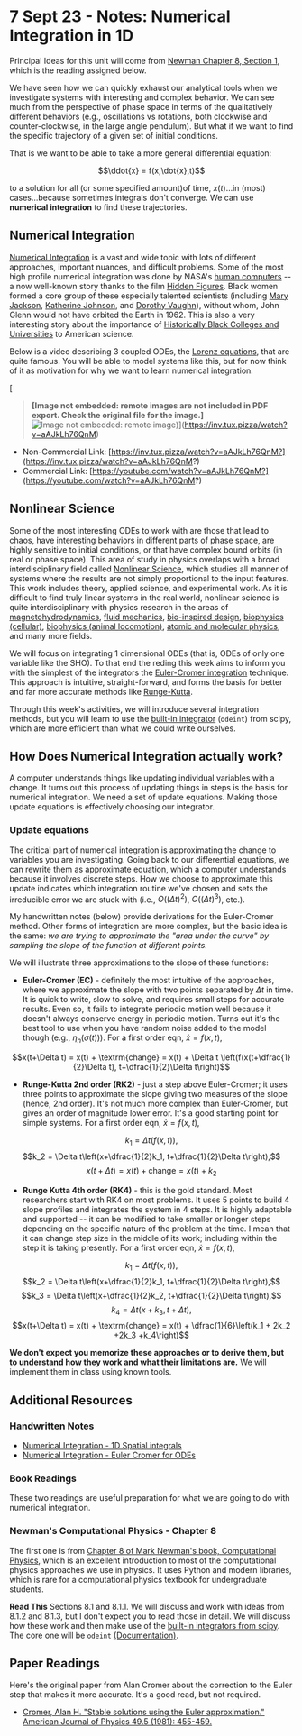 # 7 Sept 23 - Notes: Numerical Integration in 1D

Principal Ideas for this unit will come from [Newman Chapter 8, Section 1](https://github.com/dannycab/phy415msu/blob/main/MMIPbook/assets/pdfs/scans/Newman_Ch8_ODEs.pdf), which is the reading assigned below.


We have seen how we can quickly exhaust our analytical tools when we investigate systems with interesting and complex behavior. We can see much from the perspective of phase space in terms of the qualitatively different behaviors (e.g., oscillations vs rotations, both clockwise and counter-clockwise, in the large angle pendulum). But what if we want to find the specific trajectory of a given set of initial conditions.

That is we want to be able to take a more general differential equation:

$$\ddot{x} = f(x,\dot{x},t)$$

to a solution for all (or some specified amount)of time, $x(t)$...in (most) cases...because sometimes integrals don't converge. We can use **numerical integration** to find these trajectories. 


## Numerical Integration

[Numerical Integration](https://en.wikipedia.org/wiki/Numerical_integration) is a vast and wide topic with lots of different approaches, important nuances, and difficult problems. Some of the most high profile numerical integration was done by NASA's [human computers](https://education.nationalgeographic.org/resource/women-nasa) -- a now well-known story thanks to the film [Hidden Figures](https://en.wikipedia.org/wiki/Hidden_Figures). Black women formed a core group of these especially talented scientists (including [Mary Jackson](https://en.wikipedia.org/wiki/Mary_Jackson_(engineer)), [Katherine Johnson](https://en.wikipedia.org/wiki/Katherine_Johnson), and [Dorothy Vaughn](https://en.wikipedia.org/wiki/Dorothy_Vaughan)), without whom, John Glenn would not have orbited the Earth in 1962. This is also a very interesting story about the importance of [Historically Black Colleges and Universities](https://en.wikipedia.org/wiki/Historically_black_colleges_and_universities) to American science.

Below is a video describing 3 coupled ODEs, the [Lorenz equations](https://en.wikipedia.org/wiki/Lorenz_system), that are quite famous. You will be able to model systems like this, but for now think of it as motivation for why we want to learn numerical integration.

[
> **[Image not embedded: remote images are not included in PDF export. Check the original file for the image.]**
![Image not embedded: remote image](https://markdown-videos-api.jorgenkh.no/youtube/aAJkLh76QnM?width=720&height=405))](https://inv.tux.pizza/watch?v=aAJkLh76QnM)
- Non-Commercial Link: [https://inv.tux.pizza/watch?v=aAJkLh76QnM?](https://inv.tux.pizza/watch?v=aAJkLh76QnM?)
- Commercial Link: [https://youtube.com/watch?v=aAJkLh76QnM?](https://youtube.com/watch?v=aAJkLh76QnM?)

## Nonlinear Science

Some of the most interesting ODEs to work with are those that lead to chaos, have interesting behaviors in different parts of phase space, are highly sensitive to initial conditions, or that have complex bound orbits (in real or phase space). This area of study in physics overlaps with a broad interdisciplinary field called [Nonlinear Science](https://en.wikipedia.org/wiki/Nonlinear_system), which studies all manner of systems where the results are not simply proportional to the input features. This work includes theory, applied science, and experimental work. As it is difficult to find truly linear systems in the real world, nonlinear science is quite interdisciplinary with physics research in the areas of [magnetohydrodynamics](https://complex.umd.edu/research/MHD_dynamos/MHD_dynamos.php), [fluid mechanics](), [bio-inspired design](https://meche.mit.edu/people/faculty/PEKO@MIT.EDU), [biophysics (cellular)](https://curtisresearch.gatech.edu/index.php), [biophysics (animal locomotion)](https://crablab.gatech.edu/), [atomic and molecular physics](https://jila.colorado.edu/lewandowski), and many more fields.

We will focus on integrating 1 dimensional ODEs (that is, ODEs of only one variable like the SHO). To that end the reding this week aims to inform you with the simplest of the integrators the [Euler-Cromer integration](https://en.wikipedia.org/wiki/Semi-implicit_Euler_method) technique. This approach is intuitive, straight-forward, and forms the basis for better and far more accurate methods like [Runge-Kutta](https://en.wikipedia.org/wiki/Runge%E2%80%93Kutta_methods). 

Through this week's activities, we will introduce several integration methods, but you will learn to use the [built-in integrator](https://docs.scipy.org/doc/scipy/reference/generated/scipy.integrate.odeint.html?highlight=odeint) (```odeint```) from scipy, which are more efficient than what we could write ourselves.

## How Does Numerical Integration actually work?


A computer understands things like updating individual variables with a change. It turns out this process of updating things in steps is the basis for numerical integration. We need a set of update equations. Making those update equations is effectively choosing our integrator.

### Update equations

The critical part of numerical integration is approximating the change to variables you are investigating. Going back to our differential equations, we can rewrite them as approximate equation, which a computer understands because it involves discrete steps. How we choose to approximate this update indicates which integration routine we've chosen and sets the irreducible error we are stuck with (i.e., $O((\Delta t)^2)$, $O((\Delta t)^3)$, etc.). 

My handwritten notes (below) provide derivations for the Euler-Cromer method. Other forms of integration are more complex, but the basic idea is the same: *we are trying to approximate the "area under the curve" by sampling the slope of the function at different points.*

We will illustrate three approximations to the slope of these functions:

- **Euler-Cromer (EC)** - definitely the most intuitive of the approaches, where we approximate the slope with two points separated by $\Delta t$ in time. It is quick to write, slow to solve, and requires small steps for accurate results. Even so, it fails to integrate periodic motion well because it doesn't always conserve energy in periodic motion. Turns out it's the best tool to use when you have random noise added to the model though (e.g., $\eta_n(\sigma(t))$). For a first order eqn, $\dot{x}=f(x,t)$,
    
$$x(t+\Delta t) = x(t) + \textrm{change} = x(t) + \Delta t \left(f(x(t+\dfrac{1}{2}\Delta t), t+\dfrac{1}{2}\Delta t\right)$$

- **Runge-Kutta 2nd order (RK2)** - just a step above Euler-Cromer; it uses three points to approximate the slope giving two measures of the slope (hence, 2nd order). It's not much more complex than Euler-Cromer, but gives an order of magnitude lower error. It's a good starting point for simple systems. For a first order eqn, $\dot{x}=f(x,t)$,

$$k_1 = \Delta t\left(f(x,t)\right),$$
$$k_2 =  \Delta t\left(x+\dfrac{1}{2}k_1, t+\dfrac{1}{2}\Delta t\right),$$
$$x(t+\Delta t) = x(t) + \textrm{change} = x(t) + k_2$$

- **Runge Kutta 4th order (RK4)** - this is the gold standard. Most researchers start with RK4 on most problems. It uses 5 points to build 4 slope profiles and integrates the system in 4 steps. It is highly adaptable and supported -- it can be modified to take smaller or longer steps depending on the specific nature of the problem at the time. I mean that it can change step size in the middle of its work; including within the step it is taking presently. For a first order eqn, $\dot{x}=f(x,t)$,

$$k_1 = \Delta t\left(f(x,t)\right),$$
$$k_2 =  \Delta t\left(x+\dfrac{1}{2}k_1, t+\dfrac{1}{2}\Delta t\right),$$
$$k_3 =  \Delta t\left(x+\dfrac{1}{2}k_2, t+\dfrac{1}{2}\Delta t\right),$$
$$k_4 =  \Delta t\left(x+k_3, t+\Delta t\right),$$
$$x(t+\Delta t) = x(t) + \textrm{change} = x(t) + \dfrac{1}{6}\left(k_1 + 2k_2 +2k_3 +k_4\right)$$

**We don't expect you memorize these approaches or to derive them, but to understand how they work and what their limitations are.** We will implement them in class using known tools.


## Additional Resources

### Handwritten Notes

- [Numerical Integration - 1D Spatial integrals](../../assets/notes/Notes-Numerical_Integration_1D_Spatial.pdf)
- [Numerical Integration - Euler Cromer for ODEs](../../assets/notes/Notes-Numerical_Integration_Euler_Cromer.pdf)

### Book Readings

These two readings are useful preparation for what we are going to do with numerical integration. 

### Newman's Computational Physics - Chapter 8

The first one is from [Chapter 8 of Mark Newman's book, Computational Physics](https://github.com/dannycab/phy415msu/blob/main/MMIPbook/assets/pdfs/scans/Newman_Ch8_ODEs.pdf), which is an excellent introduction to most of the computational physics approaches we use in physics. It uses Python and modern libraries, which is rare for a computational physics textbook for undergraduate students.

**Read This** Sections 8.1 and 8.1.1. We will discuss and work with ideas from 8.1.2 and 8.1.3, but I don't expect you to read those in detail. We will discuss how these work and then make use of the [built-in integrators from scipy](https://docs.scipy.org/doc/scipy/tutorial/integrate.html). The core one will be ```odeint``` [(Documentation)](https://docs.scipy.org/doc/scipy/reference/generated/scipy.integrate.odeint.html).

## Paper Readings

Here's the original paper from Alan Cromer about the correction to the Euler step that makes it more accurate. It's a good read, but not required.

- [Cromer, Alan H. "Stable solutions using the Euler approximation." American Journal of Physics 49.5 (1981): 455-459.](https://github.com/dannycab/phy415fall23/blob/main/content/assets/papers/euler_cromer_1981.pdf)


